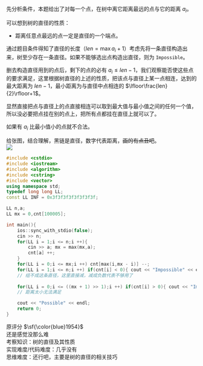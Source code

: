 先分析条件，本题给出了对每一个点，在树中离它距离最远的点与它的距离 $a_i$。  

可以想到树的直径的性质：  
- 距离任意点最远的点一定是直径的一个端点。  

通过题目条件得知了直径的长度（$len=\max{a_i}+1$）考虑先将一条直径构造出来，树至少存在一条直径。如果不能够选出点构造出直径，则为 `Impossible`。  

删去构造直径用到的点后，剩下的点的必有 $a_i\leq len-1$，我们观察能否使这些点的要求满足，这里根据树直径的上述的性质，把该点与直径上某一点相连，达到的最大距离为 $len-1$，最小距离为与直径中点相连的 $\lfloor\frac{len}{2}\rfloor+1$。  

显然直接把点与直径上的点直接相连可以取到最大值与最小值之间的任何一个值，所以没必要把点挂在别的点上，把所有点都挂在直径上就可以了。  

如果有 $a_i$ 比最小值小的点就不合法。

给张图，结合理解，黑链是直径，数字代表距离，~~画的有点丑吧~~。  
![](https://cdn.luogu.com.cn/upload/image_hosting/7azt7pps.png)  

```cpp
#include <cstdio>
#include <iostream>
#include <algorithm>
#include <cstring>
#include <vector>
using namespace std;
typedef long long LL;
const LL INF = 0x3f3f3f3f3f3f3f3f;

LL n,a;
LL mx = 0,cnt[100005];

int main(){
	ios::sync_with_stdio(false);
	cin >> n;
	for(LL i = 1;i <= n;i ++){
		cin >> a; mx = max(mx,a);
		cnt[a] ++;
	}
	for(LL i = 0;i <= mx;i ++) cnt[max(i,mx - i)] --;
	for(LL i = 1;i <= n;i ++) if(cnt[i] < 0){ cout << "Impossible" << endl; return 0; }
    // 组不成这条直径，这里直接减，减成负数代表不够用了
	
	for(LL i = 0;i <= ((mx + 1) >> 1);i ++) if(cnt[i] > 0){ cout << "Impossible" << endl; return 0; }
    // 距离太小无法满足

	cout << "Possible" << endl;
	return 0;
}
```

原评分 $\sf{\color{blue}1954}$  
还是感觉没那么难  
考察知识：树的直径及其性质  
实现难度/代码难度：几乎没有  
思维难度：还行吧，主要是树的直径的相关技巧